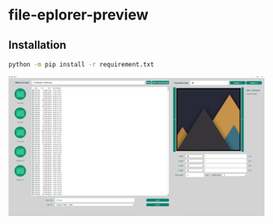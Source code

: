 # file-eplorer-preview

## Installation

```bash
python -m pip install -r requirement.txt
```

![Screenshot](./screenshot.png "Screenshot")